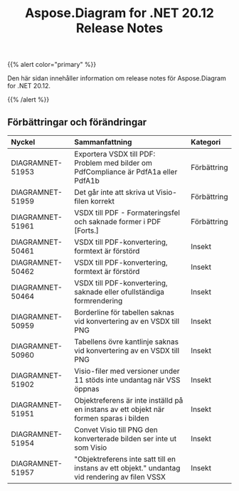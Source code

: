 ﻿---
title: Aspose.Diagram for .NET 20.12 Release Notes
type: docs
weight: 8
url: /sv/net/aspose-diagram-for-net-20-12-release-notes/
---
{{% alert color="primary" %}}

Den här sidan innehåller information om release notes för Aspose.Diagram for .NET 20.12.

{{% /alert %}}
## **Förbättringar och förändringar**  ##

|**Nyckel**|**Sammanfattning**|**Kategori**|
|:- |:- |:- |
|DIAGRAMNET-51953|Exportera VSDX till PDF: Problem med bilder om PdfCompliance är PdfA1a eller PdfA1b|Förbättring|
|DIAGRAMNET-51959|Det går inte att skriva ut Visio-filen korrekt|Förbättring|
|DIAGRAMNET-51961|VSDX till PDF - Formateringsfel och saknade former i PDF [Forts.]|Förbättring|
|DIAGRAMNET-50461|VSDX till PDF-konvertering, formtext är förstörd|Insekt|
|DIAGRAMNET-50462|VSDX till PDF-konvertering, formtext är förstörd|Insekt|
|DIAGRAMNET-50464|VSDX till PDF-konvertering, saknade eller ofullständiga formrendering|Insekt|
|DIAGRAMNET-50959|Borderline för tabellen saknas vid konvertering av en VSDX till PNG|Insekt|
|DIAGRAMNET-50960|Tabellens övre kantlinje saknas vid konvertering av en VSDX till PNG|Insekt|
|DIAGRAMNET-51902|Visio-filer med versioner under 11 stöds inte undantag när VSS öppnas|Insekt|
|DIAGRAMNET-51951|Objektreferens är inte inställd på en instans av ett objekt när formen sparas i bilden|Insekt|
|DIAGRAMNET-51954|Convet Visio till PNG den konverterade bilden ser inte ut som Visio|Insekt|
|DIAGRAMNET-51957|"Objektreferens inte satt till en instans av ett objekt." undantag vid rendering av filen VSSX|Insekt|



